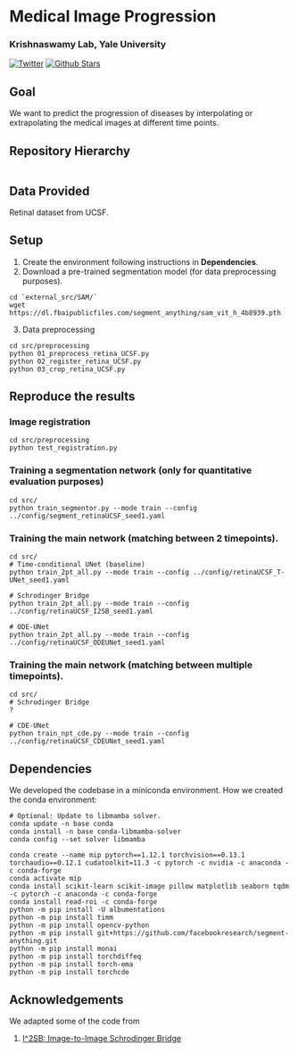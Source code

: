 # Medical Image Progression
### Krishnaswamy Lab, Yale University
[![Twitter](https://img.shields.io/twitter/follow/KrishnaswamyLab.svg?style=social&label=Follow)](https://twitter.com/KrishnaswamyLab)
[![Github Stars](https://img.shields.io/github/stars/ChenLiu-1996/MedicalImageProgression.svg?style=social&label=Stars)](https://github.com/ChenLiu-1996/MedicalImageProgression/)

## Goal
We want to predict the progression of diseases by interpolating or extrapolating the medical images at different time points.

## Repository Hierarchy
```
```

## Data Provided
Retinal dataset from UCSF.

## Setup
1. Create the environment following instructions in **Dependencies**.
2. Download a pre-trained segmentation model (for data preprocessing purposes).
```
cd `external_src/SAM/`
wget https://dl.fbaipublicfiles.com/segment_anything/sam_vit_h_4b8939.pth
```

3. Data preprocessing
```
cd src/preprocessing
python 01_preprocess_retina_UCSF.py
python 02_register_retina_UCSF.py
python 03_crop_retina_UCSF.py
```

## Reproduce the results

### Image registration
```
cd src/preprocessing
python test_registration.py
```

### Training a segmentation network (only for quantitative evaluation purposes)
```
cd src/
python train_segmentor.py --mode train --config ../config/segment_retinaUCSF_seed1.yaml
```

### Training the main network (matching between 2 timepoints).
```
cd src/
# Time-conditional UNet (baseline)
python train_2pt_all.py --mode train --config ../config/retinaUCSF_T-UNet_seed1.yaml

# Schrodinger Bridge
python train_2pt_all.py --mode train --config ../config/retinaUCSF_I2SB_seed1.yaml

# ODE-UNet
python train_2pt_all.py --mode train --config ../config/retinaUCSF_ODEUNet_seed1.yaml
```

### Training the main network (matching between multiple timepoints).
```
cd src/
# Schrodinger Bridge
?

# CDE-UNet
python train_npt_cde.py --mode train --config ../config/retinaUCSF_CDEUNet_seed1.yaml
```


## Dependencies
We developed the codebase in a miniconda environment.
How we created the conda environment:
```
# Optional: Update to libmamba solver.
conda update -n base conda
conda install -n base conda-libmamba-solver
conda config --set solver libmamba

conda create --name mip pytorch==1.12.1 torchvision==0.13.1 torchaudio==0.12.1 cudatoolkit=11.3 -c pytorch -c nvidia -c anaconda -c conda-forge
conda activate mip
conda install scikit-learn scikit-image pillow matplotlib seaborn tqdm -c pytorch -c anaconda -c conda-forge
conda install read-roi -c conda-forge
python -m pip install -U albumentations
python -m pip install timm
python -m pip install opencv-python
python -m pip install git+https://github.com/facebookresearch/segment-anything.git
python -m pip install monai
python -m pip install torchdiffeq
python -m pip install torch-ema
python -m pip install torchcde
```


## Acknowledgements
We adapted some of the code from
1. [I^2SB: Image-to-Image Schrodinger Bridge](https://github.com/NVlabs/I2SB)